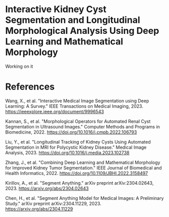 # Interactive Kidney Cyst Segmentation and Longitudinal Morphological Analysis Using Deep Learning and Mathematical Morphology

Working on it

# References
Wang, X., et al. "Interactive Medical Image Segmentation using Deep Learning: A Survey." IEEE Transactions on Medical Imaging, 2023.
https://ieeexplore.ieee.org/document/9996543

Kannan, S., et al. "Morphological Operators for Automated Renal Cyst Segmentation in Ultrasound Images." Computer Methods and Programs in Biomedicine, 2022.
https://doi.org/10.1016/j.cmpb.2022.106793

Liu, Y., et al. "Longitudinal Tracking of Kidney Cysts Using Automated Segmentation in MRI for Polycystic Kidney Disease." Medical Image Analysis, 2023.
https://doi.org/10.1016/j.media.2023.102738

Zhang, J., et al. "Combining Deep Learning and Mathematical Morphology for Improved Kidney Tumor Segmentation." IEEE Journal of Biomedical and Health Informatics, 2022.
https://doi.org/10.1109/JBHI.2022.3158497

Kirillov, A., et al. "Segment Anything." arXiv preprint arXiv:2304.02643, 2023.
https://arxiv.org/abs/2304.02643

Chen, H., et al. "Segment Anything Model for Medical Images: A Preliminary Study." arXiv preprint arXiv:2304.11229, 2023.
https://arxiv.org/abs/2304.11229

